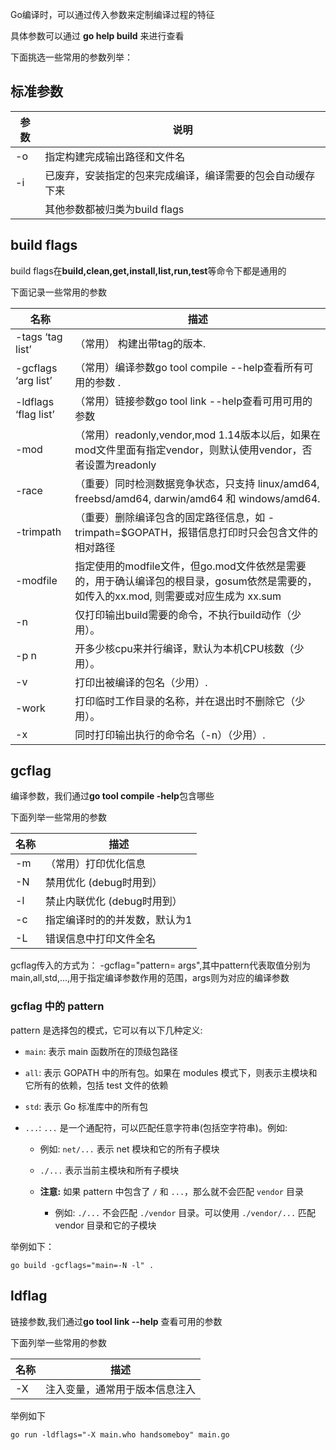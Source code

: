 Go编译时，可以通过传入参数来定制编译过程的特征

具体参数可以通过 **go help build** 来进行查看

下面挑选一些常用的参数列举：

## 标准参数

| 参数 | 说明 |
| --- | --- |
| -o | 指定构建完成输出路径和文件名 |
| -i | 已废弃，安装指定的包来完成编译，编译需要的包会自动缓存下来 |
|  | 其他参数都被归类为build flags |

## build flags

build flags在**build,clean,get,install,list,run,test**等命令下都是通用的

下面记录一些常用的参数

名称                     | 描述                          |
| ---------------------- | --------------------------------------- |
| -tags ‘tag list’       | （常用） 构建出带tag的版本.  |
| -gcflags ‘arg list’    | （常用）编译参数go tool compile --help查看所有可用的参数 .    |
| -ldflags ‘flag list’   | （常用）链接参数go tool link --help查看可用可用的参数   |
| -mod                   |  （常用）readonly,vendor,mod 1.14版本以后，如果在mod文件里面有指定vendor，则默认使用vendor，否者设置为readonly|
| -race                  | （重要）同时检测数据竞争状态，只支持 linux/amd64, freebsd/amd64, darwin/amd64 和 windows/amd64. |
| -trimpath             | （重要）删除编译包含的固定路径信息，如 -trimpath=$GOPATH，报错信息打印时只会包含文件的相对路径|
| -modfile             |  指定使用的modfile文件，但go.mod文件依然是需要的，用于确认编译包的根目录，gosum依然是需要的，如传入的xx.mod, 则需要或对应生成为 xx.sum|
| -n                     | 仅打印输出build需要的命令，不执行build动作（少用）。      |
| -p n                   | 开多少核cpu来并行编译，默认为本机CPU核数（少用）。      |
| -v                     | 打印出被编译的包名（少用）.            |
| -work                  | 打印临时工作目录的名称，并在退出时不删除它（少用）。          |
| -x                     | 同时打印输出执行的命令名（-n）（少用）.               |

## gcflag

编译参数，我们通过**go tool compile -help**包含哪些

下面列举一些常用的参数

名称                     | 描述                          |
| ---------------------- | --------------------------------------- |
| -m      | （常用）打印优化信息 |
| -N      | 禁用优化 (debug时用到） |
| -l      | 禁止内联优化 (debug时用到） |
| -c      | 指定编译时的的并发数，默认为1 |
| -L      | 错误信息中打印文件全名  |

gcflag传入的方式为： -gcflag="pattern= args",其中pattern代表取值分别为 main,all,std,...,用于指定编译参数作用的范围，args则为对应的编译参数

### gcflag 中的 pattern

pattern 是选择包的模式，它可以有以下几种定义:

- `main`: 表示 main 函数所在的顶级包路径

- `all`: 表示 GOPATH 中的所有包。如果在 modules 模式下，则表示主模块和它所有的依赖，包括 test 文件的依赖

- `std`: 表示 Go 标准库中的所有包

- `...`: `...` 是一个通配符，可以匹配任意字符串(包括空字符串)。例如:

    - 例如: `net/...` 表示 net 模块和它的所有子模块

    - `./...` 表示当前主模块和所有子模块

    - **注意:**  如果 pattern 中包含了 `/` 和 `...`，那么就不会匹配 `vendor` 目录

        - 例如: `./...` 不会匹配 `./vendor` 目录。可以使用 `./vendor/...` 匹配 vendor 目录和它的子模块

举例如下：

```
go build -gcflags="main=-N -l" .
```

## ldflag

链接参数,我们通过**go tool link --help** 查看可用的参数

下面列举一些常用的参数

名称                     | 描述                          |
| ---------------------- | --------------------------------------- |
| -X     | 注入变量，通常用于版本信息注入 |

举例如下

```
go run -ldflags="-X main.who handsomeboy" main.go
```





